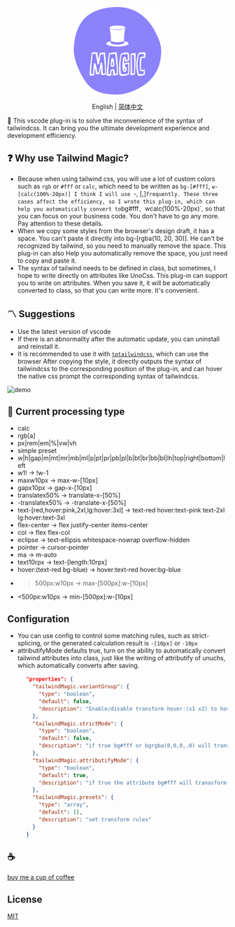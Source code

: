 <p align="center">
<img height="200" src="./assets/kv.png" alt="magic">
</p>
<p align="center"> English | <a href="./README_zh.md">简体中文</a></p>

🌈 This vscode plug-in is to solve the inconvenience of the syntax of tailwindcss. It can bring you the ultimate development experience and development efficiency.

## ❓ Why use Tailwind Magic?

- Because when using tailwind css, you will use a lot of custom colors such as `rgb` or `#fff` or `calc`, which need to be written as `bg-[#fff]`, `w-[calc(100%-20px)] I think I will use `-, [,]` frequently. These three cases affect the efficiency, so I wrote this plug-in, which can help you automatically convert to `bg#fff`, `wcalc(100%-20px)`, so that you can focus on your business code. You don't have to go any more. Pay attention to these details.
- When we copy some styles from the browser's design draft, it has a space. You can't paste it directly into bg-[rgba(10, 20, 30)]. He can't be recognized by tailwind, so you need to manually remove the space. This plug-in can also Help you automatically remove the space, you just need to copy and paste it.
- The syntax of tailwind needs to be defined in class, but sometimes, I hope to write directly on attributes like UnoCss. This plug-in can support you to write on attributes. When you save it, it will be automatically converted to class, so that you can write more. It's convenient.

## 〽️ Suggestions

- Use the latest version of vscode
- If there is an abnormality after the automatic update, you can uninstall and reinstall it.
- It is recommended to use it with [`totailwindcss`](https://github.com/Simon-He95/vscode-toTailwindcss), which can use the browser After copying the style, it directly outputs the syntax of tailwindcss to the corresponding position of the plug-in, and can hover the native css prompt the corresponding syntax of tailwindcss.

![demo](assets/demo.gif)

## 💪 Current processing type
- calc
- rgb[a]
- px|rem|em|%|vw|vh
- simple preset
- w|h|gap|m|mt|mr|mb|ml|p|pt|pr|pb|pl|b|bt|br|bb|bl|lh|top|right|bottom|left
- w1! -> !w-1
- maxw10px -> max-w-[10px]
- gapx10px -> gap-x-[10px]
- translatex50% -> translate-x-[50%]
- -translatex50% -> -translate-x-[50%]
- text-\[red,hover:pink,2xl,lg:hover:3xl\] -> text-red hover:text-pink text-2xl lg:hover:text-3xl
- flex-center -> flex justify-center items-center
- col -> flex flex-col
- eclipse -> text-ellipsis whitespace-nowrap overflow-hidden
- pointer -> cursor-pointer
- ma -> m-auto
- text10rpx -> text-\[length:10rpx\]
- hover:(text-red bg-blue) -> hover:text-red hover:bg-blue
- >500px:w10px -> max-[500px]:w-[10px]
- <500px:w10px -> min-[500px]:w-[10px]


## Configuration
- You can use config to control some matching rules, such as strict-splicing, or the generated calculation result is `-[10px]` or `-10px`
- attributifyMode defaults true, turn on the ability to automatically convert tailwind attributes into class, just like the writing of attributify of unuchs, which automatically converts after saving.

``` json
      "properties": {
        "tailwindMagic.variantGroup": {
          "type": "boolean",
          "default": false,
          "description": "Enable/disable transform hover:(x1 x2) to hover:x1 hover:x2"
        },
        "tailwindMagic.strictMode": {
          "type": "boolean",
          "default": false,
          "description": "if true bg#fff or bgrgba(0,0,0,.0) will transform bg-[#fff] or bg-[rgba(0,0,0,.0)]"
        },
        "tailwindMagic.attributifyMode": {
          "type": "boolean",
          "default": true,
          "description": "if true the attribute bg#fff will tranasform class=\"bg-[#fff]\""
        },
        "tailwindMagic.presets": {
          "type": "array",
          "default": [],
          "description": "set transform rules"
        }
      }
```

## :coffee:

[buy me a cup of coffee](https://github.com/Simon-He95/sponsor)

## License

[MIT](./license)
